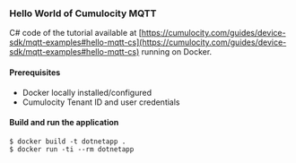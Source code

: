### Hello World of Cumulocity MQTT 

C# code of the tutorial available at [https://cumulocity.com/guides/device-sdk/mqtt-examples#hello-mqtt-cs](https://cumulocity.com/guides/device-sdk/mqtt-examples#hello-mqtt-cs) running on Docker.

#### Prerequisites

*   Docker locally installed/configured
*   Cumulocity Tenant ID and user credentials

#### Build and run the application

```shell
$ docker build -t dotnetapp .
$ docker run -ti --rm dotnetapp
```
